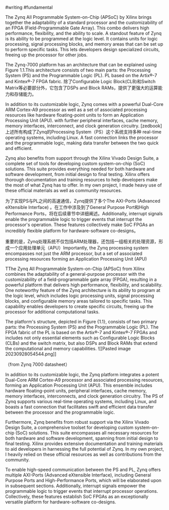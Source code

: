 #writing #fundamental

The Zynq All Programmable System-on-Chip (APSoC) by Xilinx brings together the adaptability of a standard processor and the customizability of an FPGA (Field-Programmable Gate Array). This combo delivers high performance, flexibility, and the ability to scale. A standout feature of Zynq is its ability to be programmed at the logic level. It contains units for logic processing, signal processing blocks, and memory areas that can be set up to perform specific tasks. This lets developers design specialized circuits, freeing up the processor for other jobs.

The Zynq-7000 platform has an architecture that can be explained using Figure 1.1.This architecture consists of two main parts: the Processing System (PS) and the Programmable Logic (PL). PL based on the Artix®-7 and Kintex®-7 FPGA fabric. 除了Configurable Logic Block(CLB)和Switch Matrix等必要部分外，它包含了DSPs and Block RAMs，提供了更强大的运算能力和存储能力。

In addition to its customizable logic, Zynq comes with a powerful Dual-Core ARM Cortex-A9 processor as well as a set of associated processing resources like hardware floating-point units to form an Application Processing Unit (APU). with further peripheral interfaces, cache memory, memory interfaces, interconnect, and clock generation circuitry. [zedbook] 上述所有构成了Zynq的Processing System（PS）这个系统支持多种 real-time operating systems, including Linux. A fast connection links the processor and the programmable logic, making data transfer between the two quick and efficient.

Zynq also benefits from support through the Xilinx Vivado Design Suite, a complete set of tools for developing custom system-on-chip (SoC) solutions. This suite provides everything needed for both hardware and software development, from initial design to final testing. Xilinx offers thorough documentation and training resources to help developers make the most of what Zynq has to offer. In my own project, I made heavy use of these official materials as well as community resources.

为了实现PS与PL之间的高速通信，Zynq提供了多个The AXI-Ports (Advanced eXtensible Interface) 。在工作中涉及到了General Purpose Port和High Performance Ports，将在后续章节中详细阐述。Additionally, interrupt signals enable the programmable logic to trigger events that interrupt the processor's operation. These features collectively make SoC FPGAs an incredibly flexible platform for hardware-software co-designs。




重要的是，Zynq处理系统不仅包括ARM处理器，还包括一组相关的处理资源，形成一个应用处理单元（APU）Importantly, the Zynq processing system encompasses not just the ARM processor, but a set of associated processing resources forming an Application Processing Unit (APU)


TThe Zynq All Programmable System-on-Chip (APSoC) from Xilinx combines the adaptability of a general-purpose processor with the customizability of a field-programmable gate array (FPGA), resulting in a powerful platform that delivers high performance, flexibility, and scalability. One noteworthy feature of the Zynq architecture is its ability to program at the logic level, which includes logic processing units, signal processing blocks, and configurable memory areas tailored to specific tasks. This capability enables developers to create specific circuits, freeing up the processor for additional computational tasks.

The platform's structure, depicted in Figure {1.1}, consists of two primary parts: the Processing System (PS) and the Programmable Logic (PL). The FPGA fabric of the PL is based on the Artix®-7 and Kintex®-7 FPGAs and includes not only essential elements such as Configurable Logic Blocks (CLBs) and the switch matrix, but also DSPs and Block RAMs that extend the computational and memory capabilities.
![[Pasted image 20230928054544.png]]

（from Zynq 7000 datasheet）

In addition to its customizable logic, the Zynq platform integrates a potent Dual-Core ARM Cortex-A9 processor and associated processing resources, forming an Application Processing Unit (APU). This ensemble includes hardware floating-point units, peripheral interfaces, cache memory, memory interfaces, interconnects, and clock generation circuitry. The PS of Zynq supports various real-time operating systems, including Linux, and boasts a fast connection that facilitates swift and efficient data transfer between the processor and the programmable logic.

Furthermore, Zynq benefits from robust support via the Xilinx Vivado Design Suite, a comprehensive toolset for developing custom system-on-chip (SoC) solutions. This suite encompasses all necessary resources for both hardware and software development, spanning from initial design to final testing. Xilinx provides extensive documentation and training materials to aid developers in harnessing the full potential of Zynq. In my own project, I heavily relied on these official resources as well as contributions from the community.

To enable high-speed communication between the PS and PL, Zynq offers multiple AXI-Ports (Advanced eXtensible Interface), including General Purpose Ports and High-Performance Ports, which will be elaborated upon in subsequent sections. Additionally, interrupt signals empower the programmable logic to trigger events that interrupt processor operations. Collectively, these features establish SoC FPGAs as an exceptionally versatile platform for hardware-software co-designs.